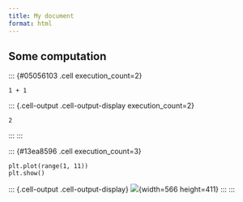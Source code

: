 ```yaml
---
title: My document
format: html
---
```


## Some computation

::: {#05056103 .cell execution_count=2}
``` {.python .cell-code code-line-numbers="true"}
1 + 1
```

::: {.cell-output .cell-output-display execution_count=2}
```
2
```
:::
:::


::: {#13ea8596 .cell execution_count=3}
``` {.python .cell-code}
plt.plot(range(1, 11)) 
plt.show()
```

::: {.cell-output .cell-output-display}
![](html-python_files/figure-html/cell-4-output-1.png){width=566 height=411}
:::
:::
